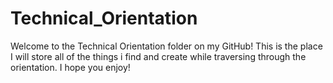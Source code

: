 # Technical_Orientation
Welcome to the Technical Orientation folder on my GitHub! This is the place I will store all of the things i find and create while traversing through the orientation. I hope you enjoy!
